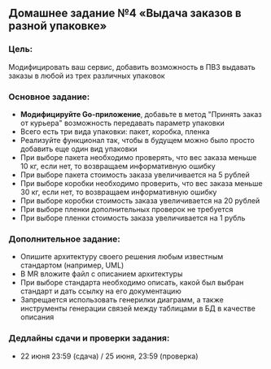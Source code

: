 ## Домашнее задание №4 «Выдача заказов в разной упаковке»
### Цель:

Модифицировать ваш сервис, добавить возможность в ПВЗ выдавать заказы в любой из трех различных упаковок

### Основное задание:

- **Модифицируйте Go-приложение**, добавьте в метод "Принять заказ от курьера" возможность передавать параметр упаковки
- Всего есть три вида упаковки: пакет, коробка, пленка
- Реализуйте функционал так, чтобы в будущем можно было просто добавить еще один вид упаковки
- При выборе пакета необходимо проверять, что вес заказа меньше 10 кг, если нет, то возвращаем информативную ошибку
- При выборе пакета стоимость заказа увеличивается на 5 рублей
- При выборе коробки необходимо проверить, что вес заказа меньше 30 кг, если нет, то возвращаем информативную ошибку
- При выборе коробки стоимость заказа увеличивается на 20 рублей
- При выборе пленки дополнительных проверок не требуется
- При выборе пленки стоимость заказа увеличивается на 1 рубль

### Дополнительное задание:

- Опишите архитектуру своего решения любым известным стандартом (например, UML)
- В MR вложите файл с описанием архитектуры
- При выборе стандарта необходимо описать, какой был выбран стандарт и дать ссылку на его документацию
- Запрещается использовать генерилки диаграмм, а также инструменты генерации связей между таблицами в БД в качестве описания 

### Дедлайны сдачи и проверки задания: 
- 22 июня 23:59 (сдача) / 25 июня, 23:59 (проверка)
